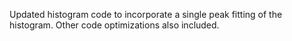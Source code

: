 Updated histogram code to incorporate a single peak fitting of the histogram.  Other code optimizations also included.

